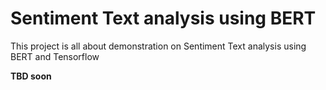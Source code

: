 # Sentiment Text analysis using BERT 
This project is all about demonstration on Sentiment Text analysis using BERT and Tensorflow 

**TBD soon**
